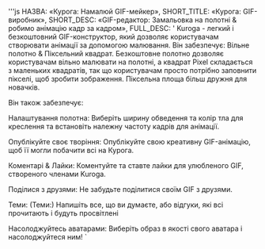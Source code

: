 '''js
  НАЗВА: «Курога: Намалюй GIF-мейкер»,
  SHORT_TITLE: «Курога: GIF-виробник»,
  SHORT_DESC: «GIF-редактор: Замальовка на полотні & робимо анімацію кадр за кадром»,
  FULL_DESC: '
  Kuroga - легкий і безкоштовний GIF-конструктор, який дозволяє користувачам створювати анімації за допомогою малювання.
    Він забезпечує:
      Вільне полотно & Піксельний квадрат. 
      Безкоштовне полотно дозволяє користувачам вільно малювати на полотні, а квадрат Pixel складається з маленьких квадратів, так що користувачам просто потрібно заповнити пікселі, щоб зробити зображення. 
      Піксельна площа більш дружня для новачків.

Він також забезпечує:

Налаштування полотна:
      Виберіть ширину обведення та колір тла для креслення та встановіть належну частоту кадрів для анімації.
      
Опублікуйте своє творіння:
      Опублікуйте свою креативну GIF-анімацію, щоб її могли побачити всі на Курога.
      
Коментарі & Лайки:
      Коментуйте та ставте лайки для улюбленого GIF, створеного членами Kuroga.
      
Поділися з друзями:
      Не забудьте поділитися своїм GIF з друзями.
      
Теми: (Теми:)
      Напишіть все, що ви думаєте, або відгуки, які всі прочитають і будуть просвітлені
      
Насолоджуйтесь аватарами:
      Виберіть образ в якості свого аватара і насолоджуйтеся ним! 
  `
```
